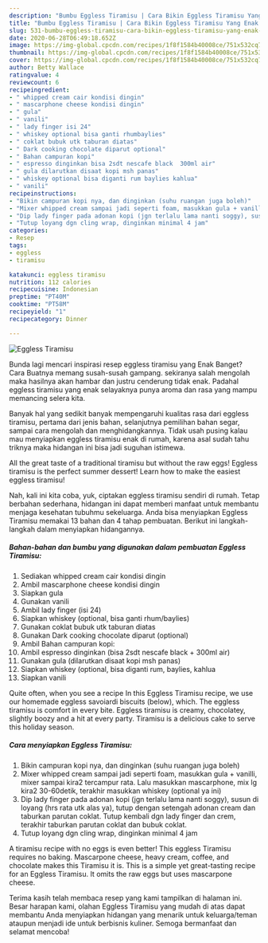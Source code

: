 ```yaml
---
description: "Bumbu Eggless Tiramisu | Cara Bikin Eggless Tiramisu Yang Enak dan Simpel"
title: "Bumbu Eggless Tiramisu | Cara Bikin Eggless Tiramisu Yang Enak dan Simpel"
slug: 531-bumbu-eggless-tiramisu-cara-bikin-eggless-tiramisu-yang-enak-dan-simpel
date: 2020-06-28T06:49:18.652Z
image: https://img-global.cpcdn.com/recipes/1f8f1584b40008ce/751x532cq70/eggless-tiramisu-foto-resep-utama.jpg
thumbnail: https://img-global.cpcdn.com/recipes/1f8f1584b40008ce/751x532cq70/eggless-tiramisu-foto-resep-utama.jpg
cover: https://img-global.cpcdn.com/recipes/1f8f1584b40008ce/751x532cq70/eggless-tiramisu-foto-resep-utama.jpg
author: Betty Wallace
ratingvalue: 4
reviewcount: 6
recipeingredient:
- " whipped cream cair kondisi dingin"
- " mascarphone cheese kondisi dingin"
- " gula"
- " vanili"
- " lady finger isi 24"
- " whiskey optional bisa ganti rhumbaylies"
- " coklat bubuk utk taburan diatas"
- " Dark cooking chocolate diparut optional"
- " Bahan campuran kopi"
- " espresso dinginkan bisa 2sdt nescafe black  300ml air"
- " gula dilarutkan disaat kopi msh panas"
- " whiskey optional bisa diganti rum baylies kahlua"
- " vanili"
recipeinstructions:
- "Bikin campuran kopi nya, dan dinginkan (suhu ruangan juga boleh)"
- "Mixer whipped cream sampai jadi seperti foam, masukkan gula + vanilli, mixer sampai kira2 tercampur rata. Lalu masukkan mascarphone, mix lg kira2 30-60detik, terakhir masukkan whiskey (optional ya ini)"
- "Dip lady finger pada adonan kopi (jgn terlalu lama nanti soggy), susun di loyang (hrs rata utk alas ya), tutup dengan setengah adonan cream dan taburkan parutan coklat. Tutup kembali dgn lady finger dan crem, terakhir taburkan parutan coklat dan bubuk coklat."
- "Tutup loyang dgn cling wrap, dinginkan minimal 4 jam"
categories:
- Resep
tags:
- eggless
- tiramisu

katakunci: eggless tiramisu 
nutrition: 112 calories
recipecuisine: Indonesian
preptime: "PT40M"
cooktime: "PT58M"
recipeyield: "1"
recipecategory: Dinner

---
```



![Eggless Tiramisu](https://img-global.cpcdn.com/recipes/1f8f1584b40008ce/751x532cq70/eggless-tiramisu-foto-resep-utama.jpg)

Bunda lagi mencari inspirasi resep eggless tiramisu yang Enak Banget? Cara Buatnya memang susah-susah gampang. sekiranya salah mengolah maka hasilnya akan hambar dan justru cenderung tidak enak. Padahal eggless tiramisu yang enak selayaknya punya aroma dan rasa yang mampu memancing selera kita.

Banyak hal yang sedikit banyak mempengaruhi kualitas rasa dari eggless tiramisu, pertama dari jenis bahan, selanjutnya pemilihan bahan segar, sampai cara mengolah dan menghidangkannya. Tidak usah pusing kalau mau menyiapkan eggless tiramisu enak di rumah, karena asal sudah tahu triknya maka hidangan ini bisa jadi suguhan istimewa.

All the great taste of a traditional tiramisu but without the raw eggs! Eggless tiramisu is the perfect summer dessert! Learn how to make the easiest eggless tiramisu!


Nah, kali ini kita coba, yuk, ciptakan eggless tiramisu sendiri di rumah. Tetap berbahan sederhana, hidangan ini dapat memberi manfaat untuk membantu menjaga kesehatan tubuhmu sekeluarga. Anda bisa menyiapkan Eggless Tiramisu memakai 13 bahan dan 4 tahap pembuatan. Berikut ini langkah-langkah dalam menyiapkan hidangannya.

<!--inarticleads1-->

##### Bahan-bahan dan bumbu yang digunakan dalam pembuatan Eggless Tiramisu:

1. Sediakan  whipped cream cair kondisi dingin
1. Ambil  mascarphone cheese kondisi dingin
1. Siapkan  gula
1. Gunakan  vanili
1. Ambil  lady finger (isi 24)
1. Siapkan  whiskey (optional, bisa ganti rhum/baylies)
1. Gunakan  coklat bubuk utk taburan diatas
1. Gunakan  Dark cooking chocolate diparut (optional)
1. Ambil  Bahan campuran kopi:
1. Ambil  espresso dinginkan (bisa 2sdt nescafe black + 300ml air)
1. Gunakan  gula (dilarutkan disaat kopi msh panas)
1. Siapkan  whiskey (optional, bisa diganti rum, baylies, kahlua
1. Siapkan  vanili


Quite often, when you see a recipe In this Eggless Tiramisu recipe, we use our homemade eggless savoiardi biscuits (below), which. The eggless tiramisu is comfort in every bite. Eggless tiramisu is creamy, chocolatey, slightly boozy and a hit at every party. Tiramisu is a delicious cake to serve this holiday season. 

<!--inarticleads2-->

##### Cara menyiapkan Eggless Tiramisu:

1. Bikin campuran kopi nya, dan dinginkan (suhu ruangan juga boleh)
1. Mixer whipped cream sampai jadi seperti foam, masukkan gula + vanilli, mixer sampai kira2 tercampur rata. Lalu masukkan mascarphone, mix lg kira2 30-60detik, terakhir masukkan whiskey (optional ya ini)
1. Dip lady finger pada adonan kopi (jgn terlalu lama nanti soggy), susun di loyang (hrs rata utk alas ya), tutup dengan setengah adonan cream dan taburkan parutan coklat. Tutup kembali dgn lady finger dan crem, terakhir taburkan parutan coklat dan bubuk coklat.
1. Tutup loyang dgn cling wrap, dinginkan minimal 4 jam


A tiramisu recipe with no eggs is even better! This eggless Tiramisu requires no baking. Mascarpone cheese, heavy cream, coffee, and chocolate makes this Tiramisu it is. This is a simple yet great-tasting recipe for an Eggless Tiramisu. It omits the raw eggs but uses mascarpone cheese. 

Terima kasih telah membaca resep yang kami tampilkan di halaman ini. Besar harapan kami, olahan Eggless Tiramisu yang mudah di atas dapat membantu Anda menyiapkan hidangan yang menarik untuk keluarga/teman ataupun menjadi ide untuk berbisnis kuliner. Semoga bermanfaat dan selamat mencoba!
